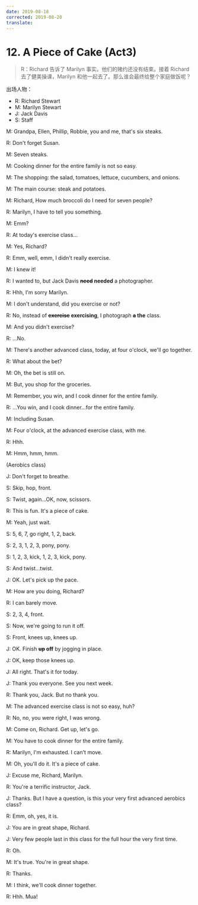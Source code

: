 ```yaml
---
date: 2019-08-18
corrected: 2019-08-20
translate:
---
```


# 12. A Piece of Cake (Act3)

> R：Richard 告诉了 Marilyn 事实。他们的赌约还没有结束。接着 Richard 去了健美操课，Marilyn 和他一起去了。那么谁会最终给整个家庭做饭呢？

出场人物：

- R: Richard Stewart
- M: Marilyn Stewart
- J: Jack Davis
- S: Staff

M: Grandpa, Ellen, Phillip, Robbie, you and me, that's six steaks.

R: Don't forget Susan.

M: Seven steaks.

M: Cooking dinner for the entire family is not so easy.

M: The shopping: the salad, tomatoes, lettuce, cucumbers, and onions.

M: The main course: steak and potatoes.

M: Richard, How much broccoli do I need for seven people?

R: Marilyn, I have to tell you something.

M: Emm?

R: At today's exercise class...

M: Yes, Richard?

R: Emm, well, emm, I didn't really exercise.

M: I knew it!

R: I wanted to, but Jack Davis **~~need~~ needed** a photographer.

R: Hhh, I'm sorry Marilyn.

M: I don't understand, did you exercise or not?

R: No, instead of **~~exercise~~ exercising**, I photograph **~~a~~ the** class.

M: And you didn't exercise?

R: ...No.

M: There's another advanced class, today, at four o'clock, we'll go together.

R: What about the bet?

M: Oh, the bet is still on.

M: But, you shop for the groceries.

M: Remember, you win, and I cook dinner for the entire family.

R: ...You win, and I cook dinner...for the entire family.

M: Including Susan.

M: Four o'clock, at the advanced exercise class, with me.

R: Hhh.

M: Hmm, hmm, hmm.

(Aerobics class)

J: Don't forget to breathe.

S: Skip, hop, front.

S: Twist, again...OK, now, scissors.

R: This is fun. It's a piece of cake.

M: Yeah, just wait.

S: 5, 6, 7, go right, 1, 2, back.

S: 2, 3, 1, 2, 3, pony, pony.

S: 1, 2, 3, kick, 1, 2, 3, kick, pony.

S: And twist...twist.

J: OK. Let's pick up the pace.

M: How are you doing, Richard?

R: I can barely move.

S: 2, 3, 4, front.

S: Now, we're going to run it off.

S: Front, knees up, knees up.

J: OK. Finish **~~up~~ off** by jogging in place.

J: OK, keep those knees up.

J: All right. That's it for today.

J: Thank you everyone. See you next week.

R: Thank you, Jack. But no thank you.

M: The advanced exercise class is not so easy, huh?

R: No, no, you were right, I was wrong.

M: Come on, Richard. Get up, let's go.

M: You have to cook dinner for the entire family.

R: Marilyn, I'm exhausted. I can't move.

M: Oh, you'll do it. It's a piece of cake.

J: Excuse me, Richard, Marilyn.

R: You're a terrific instructor, Jack.

J: Thanks. But I have a question, is this your very first advanced aerobics class?

R: Emm, oh, yes, it is.

J: You are in great shape, Richard.

J: Very few people last in this class for the full hour the very first time.

R: Oh.

M: It's true. You're in great shape.

R: Thanks.

M: I think, we'll cook dinner together.

R: Hhh. Mua!
